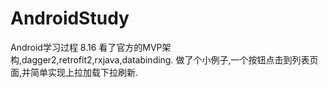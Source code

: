 # AndroidStudy
Android学习过程
8.16 看了官方的MVP架构,dagger2,retrofit2,rxjava,databinding.
做了个小例子,一个按钮点击到列表页面,并简单实现上拉加载下拉刷新.
